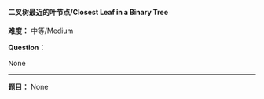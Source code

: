 #### 二叉树最近的叶节点/Closest Leaf in a Binary Tree
**难度：** 中等/Medium

**Question：** 

None

------

**题目：** 
None
